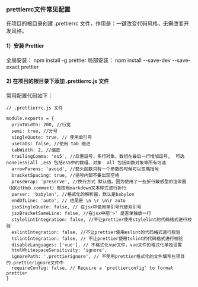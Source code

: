 
### prettierrc文件常见配置

在项目的根目录创建 .prettierrc 文件，作用是：一键改变代码风格，无需改变开发风格。

#### 1）安装 Prettier

全局安装： npm install -g prettier
局部安装： npm install --save-dev --save-exact prettier

#### 2) 在项目的根目录下添加 .prettierrc.js 文件

常用配置代码如下：
```
// .prettierrc.js 文件

module.exports = {
  printWidth: 200, //行宽
  semi: true, //分号
  singleQuote: true, // 使用单引号
  useTabs: false, //使用 tab 缩进
  tabWidth: 2, //缩进
  trailingComma: 'es5', //后置逗号，多行对象、数组在最后一行增加逗号,  可选 none|es5|all ,es5 包括es5中的数组、对象  all 包括函数对象等所有可选
  arrowParens: 'avoid', //箭头函数只有一个参数的时候可以忽略括号
  bracketSpacing: true, //括号内部不要出现空格
  proseWrap: 'preserve', //换行方式 默认值。因为使用了一些折行敏感型的渲染器（如GitHub comment）而按照markdown文本样式进行折行
  parser: 'babylon', //格式化的解析器，默认是babylon
  endOfLine: 'auto', // 结尾是 \n \r \n\r auto
  jsxSingleQuote: false, // 在jsx中使用单引号代替双引号
  jsxBracketSameLine: false, //在jsx中把'>' 是否单独放一行
  stylelintIntegration: false, //不让prettier使用stylelint的代码格式进行校验
  eslintIntegration: false, //不让prettier使用eslint的代码格式进行校验
  tslintIntegration: false, // 不让prettier使用tslint的代码格式进行校验
  disableLanguages: ['vue'], // 不格式化vue文件，vue文件的格式化单独设置
  htmlWhitespaceSensitivity: 'ignore',
  ignorePath: '.prettierignore', // 不使用prettier格式化的文件填写在项目的.prettierignore文件中
  requireConfig: false, // Require a 'prettierconfig' to format prettier
}

```